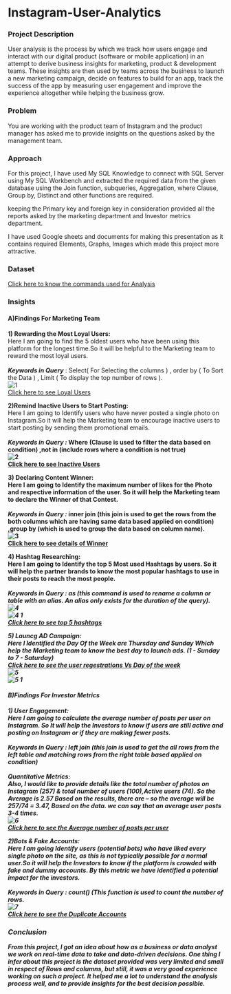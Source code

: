 # Instagram-User-Analytics

### Project Description
User analysis is the process by which we track how users engage and interact with our digital product (software or mobile application) in an attempt to derive business insights for marketing, product & development teams.
These insights are then used by teams across the business to launch a new marketing campaign, decide on features to build for an app, track the success of the app by measuring user engagement and improve the experience altogether while helping the business grow.

### Problem
You are working with the product team of Instagram and the product manager has asked me to provide insights on the questions asked by the management team.

### Approach
<p>For this project, I have used My SQL Knowledge  to connect with SQL Server using My SQL Workbench and extracted the required data from the given database using the Join function, subqueries, Aggregation, where Clause, Group by, Distinct and other functions are required.</p>
<p>keeping the Primary key and foreign key in consideration provided all the reports asked by the marketing department and Investor metrics department.</p>
<p>I have used Google sheets and documents for making this presentation as it contains required Elements, Graphs, Images which made this project more attractive.</p>

### Dataset
[Click here to know the commands used for Analysis](https://docs.google.com/document/d/1I9AUvgB3n_Uql3Il_I22FbAfLQhhz-Rr/edit)
### Insights
#### A)Findings For Marketing Team
<b>1) Rewarding the Most Loyal Users:</b><br>
Here I am going to find the 5 oldest users who have been using this platform for the longest time.So it will be helpful to the Marketing team to reward the most loyal users.<br><br>
<b><i>Keywords in Query</i></b> : Select( For Selecting the columns ) , order by ( To Sort the Data ) , Limit ( To display the top number of rows ).<br>
![1](https://github.com/SushmaRaasi/Instagram-User-Analytics/assets/79751402/4ab86913-0e54-4061-8696-09c934f5f030) <br>
[Click here to see Loyal Users](https://docs.google.com/spreadsheets/d/1OPE56YzaY_bdorXgr4XLzBNEXPd4NKiyoQ9K6WI5up0/edit#gid=657407722)<br>

<b>2)Remind Inactive Users to Start Posting:</b><br>
Here I am going to Identify users who have never posted a single photo on Instagram.So it will help the Marketing team to encourage inactive users to start posting by sending them promotional emails.<br><br>
<b><i>Keywords in Query :</i><b>  Where (Clause is used to filter the data based on condition) ,not in (include rows where a condition is not true)<br>
![2](https://github.com/SushmaRaasi/Instagram-User-Analytics/assets/79751402/64230c74-7365-4baa-ad0f-4de5410bf44e)<br>
[Click here to see Inactive Users](https://docs.google.com/spreadsheets/d/1OPE56YzaY_bdorXgr4XLzBNEXPd4NKiyoQ9K6WI5up0/edit#gid=0) <br>

<b>3) Declaring Content Winner:</b><br>
Here I am going to Identify the maximum number of likes for the Photo and respective information of the user. So it will help the Marketing team to declare the Winner of that Contest.<br><br>
<b><i>Keywords in Query :</i></b> inner join (this join is used to get the rows from the both columns which are having same data based applied on condition) ,group by (which is used to group the data based on column name).<br>
![3](https://github.com/SushmaRaasi/Instagram-User-Analytics/assets/79751402/048bdedd-1dd6-4226-a45c-1699c06fc396)<br>
[Click here to see details of Winner](https://docs.google.com/spreadsheets/d/1OPE56YzaY_bdorXgr4XLzBNEXPd4NKiyoQ9K6WI5up0/edit#gid=2002864564) <br>

<b>4) Hashtag Researching:</b><br>
Here I am going to Identify the top 5 Most used Hashtags by users. So it will help the partner brands  to know the most popular hashtags to use in their posts to reach the most people.<br><br>
<b><i>Keywords in Query :<i></b> as (this command is used to rename a column or table with an alias. An alias only exists for the duration of the query).<br>
![4](https://github.com/SushmaRaasi/Instagram-User-Analytics/assets/79751402/61cd22db-460c-4b3f-9bde-ec722254d204)<br>
![4 1](https://github.com/SushmaRaasi/Instagram-User-Analytics/assets/79751402/66585f7f-7318-4008-aee3-5ca440244e54)<br>
[Click here to see top 5 hashtags](https://docs.google.com/spreadsheets/d/1OPE56YzaY_bdorXgr4XLzBNEXPd4NKiyoQ9K6WI5up0/edit#gid=761976820)<br>

<b>5) Launcg AD Campaign:</b><br>
Here I Identified the Day Of the Week are Thursday and Sunday Which  help the Marketing team to know the best day to launch ads.
(1 - Sunday to 7 - Saturday)<br>
[Click here to see the user regestrations Vs Day of the week](https://docs.google.com/spreadsheets/d/1OPE56YzaY_bdorXgr4XLzBNEXPd4NKiyoQ9K6WI5up0/edit#gid=338841784) <br>
![5](https://github.com/SushmaRaasi/Instagram-User-Analytics/assets/79751402/9c9d77fa-5fea-4444-a2c8-17903b9961ab)<br>
![5 1](https://github.com/SushmaRaasi/Instagram-User-Analytics/assets/79751402/49545e95-5c57-456b-b095-6240de8f9fd1)<br>

#### B)Findings For Investor Metrics
<b>1) User Engagement:</b><br>
Here I am going to calculate the average number of posts per user on Instagram. So It will help the Investors to know if users are still active and posting on Instagram or if they are making fewer posts.<br><br>
<b><i>Keywords in Query :</i></b> left join (this join is used to get the all rows from the left table and matching rows from the right table based applied on condition)<br><br>
<b><i>Quantitative Metrics:</b></i><br>
Also, I would like to provide details like the total number of photos on Instagram (257) & total number of users (100),Active users (74). So the Average is 2.57
Based on the results, there are –
    so the average will be 257/74 = 3.47, Based on the data. we can say that an average user posts 3-4 times.<br>
![6](https://github.com/SushmaRaasi/Instagram-User-Analytics/assets/79751402/7ae0edc7-d914-4bc4-8be2-4dde462d7956)<br>
[Click here to see the Average number of posts per user](https://docs.google.com/spreadsheets/d/1OPE56YzaY_bdorXgr4XLzBNEXPd4NKiyoQ9K6WI5up0/edit#gid=475570987) <br>

<b>2)Bots & Fake Accounts:</b><br>
Here I am going Identify users (potential bots) who have liked every single photo on the site, as this is not typically possible for a normal user.So it will help the Investors to know if the platform is crowded with fake and dummy accounts. By this metric we have identified a potential impact for the investors.<br><br>
<i><b>Keywords in Query :</i></b> count() (This function is used to count the number of rows.<br>
![7](https://github.com/SushmaRaasi/Instagram-User-Analytics/assets/79751402/d2cb421d-8ee3-4f3a-861c-7009b0bf2d1e)<br>
[Click here to see the Duplicate Accounts](https://docs.google.com/spreadsheets/d/1OPE56YzaY_bdorXgr4XLzBNEXPd4NKiyoQ9K6WI5up0/edit#gid=1672255612) <br>

### Conclusion 
<p>From this project, I got an idea about how as a business or data analyst we work on real-time data to take and data-driven decisions.
One thing I infer about this project is the dataset provided was very limited and small in respect of Rows and columns, but still, it was a very good experience working on such a project.
It helped me a lot to understand the analysis process well, and to provide insights for the best decision possible.</p>



















